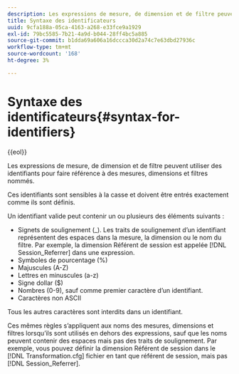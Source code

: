 ```yaml
---
description: Les expressions de mesure, de dimension et de filtre peuvent utiliser des identifiants pour faire référence à des mesures, dimensions et filtres nommés.
title: Syntaxe des identificateurs
uuid: 9cfa188a-05ca-4163-a268-e33fce9a1929
exl-id: 79bc5585-7b21-4a9d-b044-28ff4bc5a885
source-git-commit: b1dda69a606a16dccca30d2a74c7e63dbd27936c
workflow-type: tm+mt
source-wordcount: '168'
ht-degree: 3%

---
```


# Syntaxe des identificateurs{#syntax-for-identifiers}

{{eol}}

Les expressions de mesure, de dimension et de filtre peuvent utiliser des identifiants pour faire référence à des mesures, dimensions et filtres nommés.

Ces identifiants sont sensibles à la casse et doivent être entrés exactement comme ils sont définis.

Un identifiant valide peut contenir un ou plusieurs des éléments suivants :

* Signets de soulignement (_). Les traits de soulignement d’un identifiant représentent des espaces dans la mesure, la dimension ou le nom du filtre. Par exemple, la dimension Référent de session est appelée [!DNL Session_Referrer] dans une expression.
* Symboles de pourcentage (%)
* Majuscules (A-Z)
* Lettres en minuscules (a-z)
* Signe dollar ($)
* Nombres (0-9), sauf comme premier caractère d’un identifiant.
* Caractères non ASCII

Tous les autres caractères sont interdits dans un identifiant.

Ces mêmes règles s’appliquent aux noms des mesures, dimensions et filtres lorsqu’ils sont utilisés en dehors des expressions, sauf que les noms peuvent contenir des espaces mais pas des traits de soulignement. Par exemple, vous pouvez définir la dimension Référent de session dans le [!DNL Transformation.cfg] fichier en tant que référent de session, mais pas [!DNL Session_Referrer].
